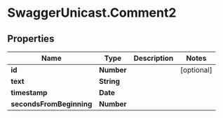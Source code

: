 # SwaggerUnicast.Comment2

## Properties

Name | Type | Description | Notes
------------ | ------------- | ------------- | -------------
**id** | **Number** |  | [optional] 
**text** | **String** |  | 
**timestamp** | **Date** |  | 
**secondsFromBeginning** | **Number** |  | 


